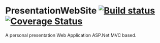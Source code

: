 # PresentationWebSite [![Build status](https://ci.appveyor.com/api/projects/status/vck0df477wjv075u?svg=true)](https://ci.appveyor.com/project/gonzfrancois/presentationwebsite) [![Coverage Status](https://coveralls.io/repos/github/gonzfrancois/PresentationWebSite/badge.svg?branch=master)](https://coveralls.io/github/gonzfrancois/PresentationWebSite?branch=master)
A personal presentation Web Application ASP.Net MVC based.
